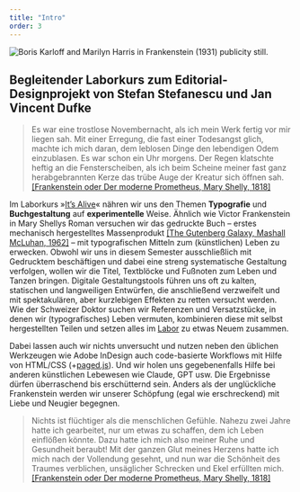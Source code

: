 ```yaml
---
title: "Intro"
order: 3
---
```


![Boris Karloff and Marilyn Harris in Frankenstein (1931) publicity still.](https://upload.wikimedia.org/wikipedia/commons/thumb/f/f7/Frankenstein_and_Maria_%28cropped%29.jpg/640px-Frankenstein_and_Maria_%28cropped%29.jpg)

## Begleitender Laborkurs zum Editorial-Designprojekt von Stefan Stefanescu und Jan Vincent Dufke

> Es war eine trostlose Novembernacht, als ich mein Werk fertig vor mir liegen sah. Mit einer Erregung, die fast einer Todesangst glich, machte ich mich daran, dem leblosen Dinge den lebendigen Odem einzublasen. Es war schon ein Uhr morgens. Der Regen klatschte heftig an die Fensterscheiben, als ich beim Scheine meiner fast ganz herabgebrannten Kerze das trübe Auge der Kreatur sich öffnen sah. 
> [[Frankenstein oder Der moderne Prometheus, Mary Shelly, 1818]](https://www.projekt-gutenberg.org/shelley/frankens/chap010.html)
 
Im Laborkurs »[It’s Alive](https://www.youtube.com/watch?v=HHUOnP8XnxA)« nähren wir uns den Themen **Typografie** und **Buchgestaltung** auf **experimentelle** Weise. Ähnlich wie Victor Frankenstein in Mary Shellys Roman versuchen wir das gedruckte Buch – erstes mechanisch hergestelltes Massenprodukt [[The Gutenberg Galaxy, Mashall McLuhan, 1962]](https://de.wikipedia.org/wiki/Gutenberg-Galaxis) – mit typografischen Mitteln zum (künstlichen) Leben zu erwecken. Obwohl wir uns in diesem Semester ausschließlich mit Gedrucktem beschäftigen und dabei eine streng systematische Gestaltung verfolgen, wollen wir die Titel, Textblöcke und Fußnoten zum Leben und Tanzen bringen. Digitale Gestaltungstools führen uns oft zu kalten, statischen und langweiligen Entwürfen, die anschließend verzweifelt und mit spektakulären, aber kurzlebigen Effekten zu retten versucht werden. Wie der Schweizer Doktor suchen wir Referenzen und Versatzstücke, in denen wir (typografisches) Leben vermuten, kombinieren diese mit selbst hergestellten Teilen und setzen alles im [Labor](https://pixelfed.de/i/web/profile/785098965221982232) zu etwas Neuem zusammen.  

Dabei lassen auch wir nichts unversucht und nutzen neben den üblichen Werkzeugen wie Adobe InDesign auch code-basierte Workflows mit Hilfe von HTML/CSS (+[paged.js](https://pagedjs.org)). Und wir holen uns gegebenenfalls Hilfe bei anderen künstlichen Lebewesen wie Claude, GPT usw. 
Die Ergebnisse dürfen überraschend bis erschütternd sein. Anders als der unglückliche Frankenstein werden wir unserer Schöpfung (egal wie erschreckend) mit Liebe und Neugier begegnen.

> Nichts ist flüchtiger als die menschlichen Gefühle. Nahezu zwei Jahre hatte ich gearbeitet, nur um etwas zu schaffen, dem ich Leben einflößen könnte. Dazu hatte ich mich also meiner Ruhe und Gesundheit beraubt! Mit der ganzen Glut meines Herzens hatte ich mich nach der Vollendung gesehnt, und nun war die Schönheit des Traumes verblichen, unsäglicher Schrecken und Ekel erfüllten mich.
> [[Frankenstein oder Der moderne Prometheus, Mary Shelly, 1818]](https://www.projekt-gutenberg.org/shelley/frankens/chap010.html)

